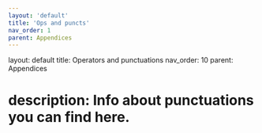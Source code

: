 ```yaml
---
layout: 'default'
title: 'Ops and puncts'
nav_order: 1
parent: Appendices
---
```



layout: default
title: Operators and punctuations
nav_order: 10
parent: Appendices

# description: Info about punctuations you can find here.

